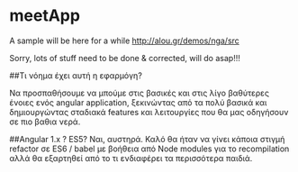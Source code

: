 # meetApp
A sample will be here for a while
http://alou.gr/demos/nga/src


Sorry, lots of stuff need to be done & corrected, will do asap!!!

##Τι νόημα έχει αυτή η εφαρμόγη?

Να προσπαθήσουμε να μπούμε στις βασικές και στις λίγο βαθύτερες ένοιες ενός angular application, ξεκινώντας από τα πολύ βασικά και δημιουργώντας σταδιακά features και λειτουργίες που θα μας οδηγήσουν σε πιο βαθια νερά.

##Angular 1.x ? ES5?
Ναι, αυστηρά. Καλό θα ήταν να γίνει κάποια στιγμή refactor σε ES6 / babel με βοήθεια από Node modules για το recompilation αλλά θα εξαρτηθεί από το τι ενδιαφέρει τα περισσότερα παιδιά.


